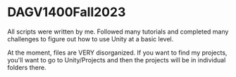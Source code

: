 # DAGV1400Fall2023

All scripts were written by me. Followed many tutorials and completed many challenges to figure out how to use Unity at a basic level.

At the moment, files are VERY disorganized. If you want to find my projects, you'll want to go to Unity/Projects and then the projects will be in individual folders there.

